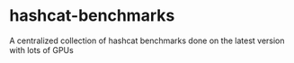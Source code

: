 # hashcat-benchmarks
A centralized collection of hashcat benchmarks done on the latest version with lots of GPUs
